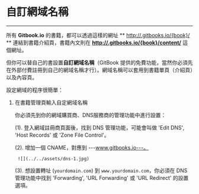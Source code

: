 # 自訂網域名稱
---

所有 **Gitbook.io** 的書籍，都可以透過這樣的網址 ** [http:\/\/.gitbooks.io\/{book}\/](#) ** 連結到書籍介紹頁，書籍內文則在 **[http:\/\/.gitbooks.io\/{book}\/content\/](#)** 這個網址。

但你可以替自己的書設置**自訂網域名稱**（GitBook 提供的免費功能，當然你必須先在外部付費註冊到自己的網域名稱才行）。網域名稱可以套用到書籍單頁（介紹頁）以及內容頁。

設定網域的程序很簡單：

1. 在書籍管理頁輸入自定網域名稱

   你必須先到你的網域購買商、DNS服務商的管理功能中進行設置：

   (1). 登入網域註冊商頁面後，找到 DNS 管理功能，可能會叫做 'Edit DNS', 'Host Records' 或 'Zone File Control'。

   (2). 增加一個 CNAME，對應到 ---www.gitbooks.io---。

        ![](../../assets/dns-1.jpg)
   (3). 想設置轉址 \(`yourdomain.com`\) 到 `www.yourdomain.com`，你必須在 DNS 管理功能中找到 'Forwarding', 'URL Forwarding' 或 'URL Redirect' 的設置選項。



